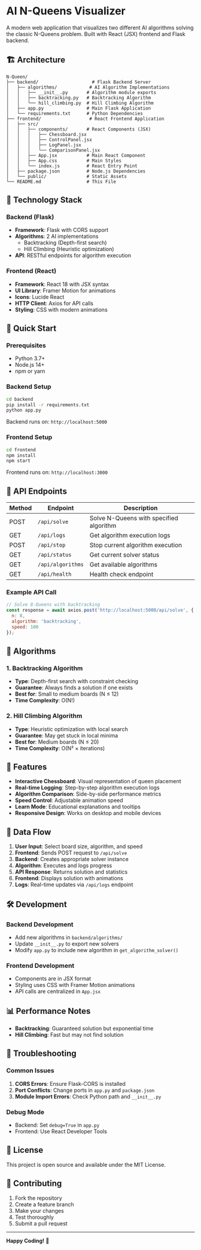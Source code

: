 # AI N-Queens Visualizer

A modern web application that visualizes two different AI algorithms solving the classic N-Queens problem. Built with React (JSX) frontend and Flask backend.

## 🏗️ Architecture

```
N-Queen/
├── backend/                    # Flask Backend Server
│   ├── algorithms/            # AI Algorithm Implementations
│   │   ├── __init__.py       # Algorithm module exports
│   │   ├── backtracking.py   # Backtracking Algorithm
│   │   └── hill_climbing.py  # Hill Climbing Algorithm
│   ├── app.py                # Main Flask Application
│   └── requirements.txt      # Python Dependencies
├── frontend/                  # React Frontend Application
│   ├── src/
│   │   ├── components/       # React Components (JSX)
│   │   │   ├── Chessboard.jsx
│   │   │   ├── ControlPanel.jsx
│   │   │   ├── LogPanel.jsx
│   │   │   └── ComparisonPanel.jsx
│   │   ├── App.jsx           # Main React Component
│   │   ├── App.css           # Main Styles
│   │   └── index.js          # React Entry Point
│   ├── package.json          # Node.js Dependencies
│   └── public/               # Static Assets
└── README.md                 # This File
```

## 🔧 Technology Stack

### Backend (Flask)
- **Framework**: Flask with CORS support
- **Algorithms**: 2 AI implementations
  - Backtracking (Depth-first search)
  - Hill Climbing (Heuristic optimization)
- **API**: RESTful endpoints for algorithm execution

### Frontend (React)
- **Framework**: React 18 with JSX syntax
- **UI Library**: Framer Motion for animations
- **Icons**: Lucide React
- **HTTP Client**: Axios for API calls
- **Styling**: CSS with modern animations

## 🚀 Quick Start

### Prerequisites
- Python 3.7+
- Node.js 14+
- npm or yarn

### Backend Setup
```bash
cd backend
pip install -r requirements.txt
python app.py
```
Backend runs on: `http://localhost:5000`

### Frontend Setup
```bash
cd frontend
npm install
npm start
```
Frontend runs on: `http://localhost:3000`

## 📡 API Endpoints

| Method | Endpoint | Description |
|--------|----------|-------------|
| POST | `/api/solve` | Solve N-Queens with specified algorithm |
| GET | `/api/logs` | Get algorithm execution logs |
| POST | `/api/stop` | Stop current algorithm execution |
| GET | `/api/status` | Get current solver status |
| GET | `/api/algorithms` | Get available algorithms |
| GET | `/api/health` | Health check endpoint |

### Example API Call
```javascript
// Solve 8-Queens with backtracking
const response = await axios.post('http://localhost:5000/api/solve', {
  n: 8,
  algorithm: 'backtracking',
  speed: 100
});
```

## 🧠 Algorithms

### 1. Backtracking Algorithm
- **Type**: Depth-first search with constraint checking
- **Guarantee**: Always finds a solution if one exists
- **Best for**: Small to medium boards (N ≤ 12)
- **Time Complexity**: O(N!)

### 2. Hill Climbing Algorithm
- **Type**: Heuristic optimization with local search
- **Guarantee**: May get stuck in local minima
- **Best for**: Medium boards (N ≤ 20)
- **Time Complexity**: O(N² × iterations)

## 🎯 Features

- **Interactive Chessboard**: Visual representation of queen placement
- **Real-time Logging**: Step-by-step algorithm execution logs
- **Algorithm Comparison**: Side-by-side performance metrics
- **Speed Control**: Adjustable animation speed
- **Learn Mode**: Educational explanations and tooltips
- **Responsive Design**: Works on desktop and mobile devices

## 🔄 Data Flow

1. **User Input**: Select board size, algorithm, and speed
2. **Frontend**: Sends POST request to `/api/solve`
3. **Backend**: Creates appropriate solver instance
4. **Algorithm**: Executes and logs progress
5. **API Response**: Returns solution and statistics
6. **Frontend**: Displays solution with animations
7. **Logs**: Real-time updates via `/api/logs` endpoint

## 🛠️ Development

### Backend Development
- Add new algorithms in `backend/algorithms/`
- Update `__init__.py` to export new solvers
- Modify `app.py` to include new algorithm in `get_algorithm_solver()`

### Frontend Development
- Components are in JSX format
- Styling uses CSS with Framer Motion animations
- API calls are centralized in `App.jsx`

## 📊 Performance Notes

- **Backtracking**: Guaranteed solution but exponential time
- **Hill Climbing**: Fast but may not find solution

## 🐛 Troubleshooting

### Common Issues
1. **CORS Errors**: Ensure Flask-CORS is installed
2. **Port Conflicts**: Change ports in `app.py` and `package.json`
3. **Module Import Errors**: Check Python path and `__init__.py`

### Debug Mode
- Backend: Set `debug=True` in `app.py`
- Frontend: Use React Developer Tools

## 📝 License

This project is open source and available under the MIT License.

## 🤝 Contributing

1. Fork the repository
2. Create a feature branch
3. Make your changes
4. Test thoroughly
5. Submit a pull request

---

**Happy Coding!** 🚀